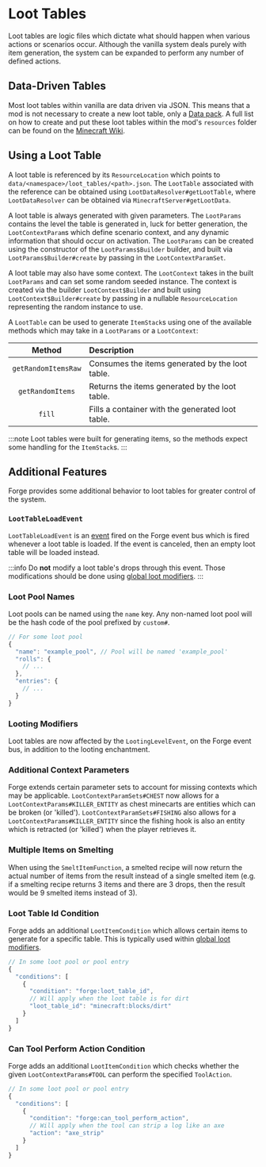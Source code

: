 Loot Tables
===========

Loot tables are logic files which dictate what should happen when various actions or scenarios occur. Although the vanilla system deals purely with item generation, the system can be expanded to perform any number of defined actions.

Data-Driven Tables
------------------

Most loot tables within vanilla are data driven via JSON. This means that a mod is not necessary to create a new loot table, only a [Data pack][datapack]. A full list on how to create and put these loot tables within the mod's `resources` folder can be found on the [Minecraft Wiki][wiki].

Using a Loot Table
------------------

A loot table is referenced by its `ResourceLocation` which points to `data/<namespace>/loot_tables/<path>.json`. The `LootTable` associated with the reference can be obtained using `LootDataResolver#getLootTable`, where `LootDataResolver` can be obtained via `MinecraftServer#getLootData`.

A loot table is always generated with given parameters. The `LootParams` contains the level the table is generated in, luck for better generation, the `LootContextParam`s which define scenario context, and any dynamic information that should occur on activation. The `LootParams` can be created using the constructor of the `LootParams$Builder` builder, and built via `LootParams$Builder#create` by passing in the `LootContextParamSet`.

A loot table may also have some context. The `LootContext` takes in the built `LootParams` and can set some random seeded instance. The context is created via the builder `LootContext$Builder` and built using `LootContext$Builder#create` by passing in a nullable `ResourceLocation` representing the random instance to use.

A `LootTable` can be used to generate `ItemStack`s using one of the available methods which may take in a `LootParams` or a `LootContext`:

Method              | Description
:---:               | :---
`getRandomItemsRaw` | Consumes the items generated by the loot table.
`getRandomItems`    | Returns the items generated by the loot table.
`fill`              | Fills a container with the generated loot table.

:::note
Loot tables were built for generating items, so the methods expect some handling for the `ItemStack`s.
:::

Additional Features
-------------------

Forge provides some additional behavior to loot tables for greater control of the system.

### `LootTableLoadEvent`

`LootTableLoadEvent` is an [event] fired on the Forge event bus which is fired whenever a loot table is loaded. If the event is canceled, then an empty loot table will be loaded instead.

:::info
Do **not** modify a loot table's drops through this event. Those modifications should be done using [global loot modifiers][glm].
:::

### Loot Pool Names

Loot pools can be named using the `name` key. Any non-named loot pool will be the hash code of the pool prefixed by `custom#`.

```js
// For some loot pool
{
  "name": "example_pool", // Pool will be named 'example_pool'
  "rolls": {
    // ...
  },
  "entries": {
    // ...
  }
}
```

### Looting Modifiers

Loot tables are now affected by the `LootingLevelEvent`, on the Forge event bus, in addition to the looting enchantment.

### Additional Context Parameters

Forge extends certain parameter sets to account for missing contexts which may be applicable. `LootContextParamSets#CHEST` now allows for a `LootContextParams#KILLER_ENTITY` as chest minecarts are entities which can be broken (or 'killed'). `LootContextParamSets#FISHING` also allows for a `LootContextParams#KILLER_ENTITY` since the fishing hook is also an entity which is retracted (or 'killed') when the player retrieves it.

### Multiple Items on Smelting

When using the `SmeltItemFunction`, a smelted recipe will now return the actual number of items from the result instead of a single smelted item (e.g. if a smelting recipe returns 3 items and there are 3 drops, then the result would be 9 smelted items instead of 3).

### Loot Table Id Condition

Forge adds an additional `LootItemCondition` which allows certain items to generate for a specific table. This is typically used within [global loot modifiers][glm].

```js
// In some loot pool or pool entry
{
  "conditions": [
    {
      "condition": "forge:loot_table_id",
      // Will apply when the loot table is for dirt
      "loot_table_id": "minecraft:blocks/dirt"
    }
  ]
}
```

### Can Tool Perform Action Condition

Forge adds an additional `LootItemCondition` which checks whether the given `LootContextParams#TOOL` can perform the specified `ToolAction`.

```js
// In some loot pool or pool entry
{
  "conditions": [
    {
      "condition": "forge:can_tool_perform_action",
      // Will apply when the tool can strip a log like an axe
      "action": "axe_strip"
    }
  ]
}
```

[datapack]: https://minecraft.wiki/w/Data_pack
[wiki]: https://minecraft.wiki/w/Loot_table
[event]: ../../concepts/events.md#이벤트-핸들러-등록하기
[glm]: ./glm.md
